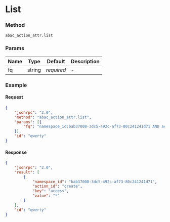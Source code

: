 # List

### Method

```
abac_action_attr.list
```

### Params

Name         | Type   | Default    | Description
------------ | ------ | ---------- | ------------------
fq           | string | _required_ | -

### Example

#### Request

```json
{
    "jsonrpc": "2.0",
    "method": "abac_action_attr.list",
    "params": [{
        "fq": "namespace_id:bab37008-3dc5-492c-af73-80c241241d71 AND action_id:create AND key:access"
    }],
    "id": "qwerty"
}
```

#### Response

```json
{
    "jsonrpc": "2.0",
    "result": [
        {
            "namespace_id": "bab37008-3dc5-492c-af73-80c241241d71",
            "action_id": "create",
            "key": "access",
            "value": "*"
        }
    ],
    "id": "qwerty"
}
```
